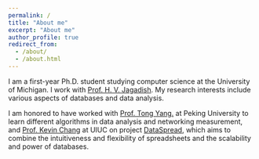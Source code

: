 ```yaml
---
permalink: /
title: "About me"
excerpt: "About me"
author_profile: true
redirect_from: 
  - /about/
  - /about.html
---
```


        
I am a first-year Ph.D. student studying computer science at the University of Michigan. I work with <a href="https://web.eecs.umich.edu/~jag/">Prof. H. V. Jagadish</a>. My research interests include various aspects of databases and data analysis.


I am honored to have worked with <a href="http://net.pku.edu.cn/~yangtong/">Prof. Tong Yang.</a> at Peking University to learn different algorithms in data analysis and networking measurement, and <a href="http://www.forwarddatalab.org/kevinccchang">Prof. Kevin Chang</a> at UIUC on project <a href="http://dataspread.github.io/">DataSpread</a>, which aims to combine the intuitiveness and flexibility of spreadsheets and the scalability and power of databases.

